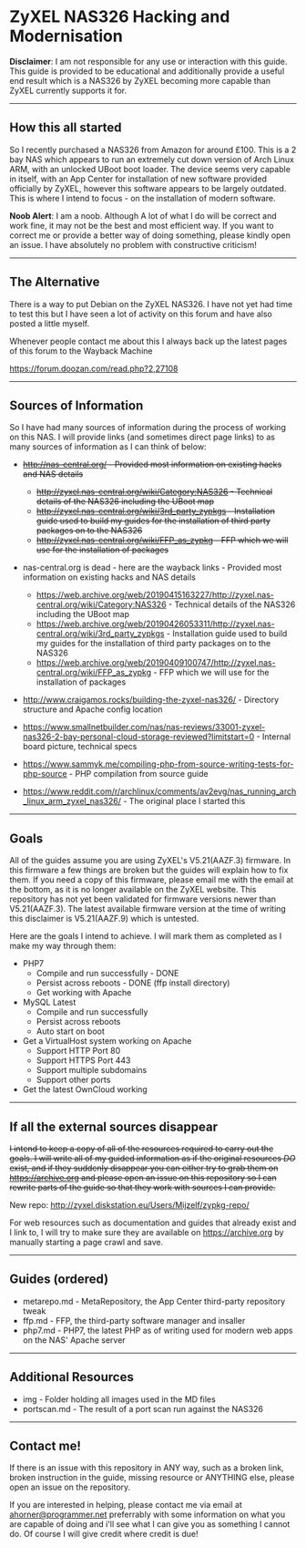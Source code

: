 # ZyXEL NAS326 Hacking and Modernisation
**Disclaimer**: I am not responsible for any use or interaction with this guide. This guide is provided to be educational and additionally provide a useful end result which is a NAS326 by ZyXEL becoming more capable than ZyXEL currently supports it for.

---
## How this all started
So I recently purchased a NAS326 from Amazon for around £100. This is a 2 bay NAS which appears to run an extremely cut down version of Arch Linux ARM, with an unlocked UBoot boot loader. The device seems very capable in itself, with an App Center for installation of new software provided officially by ZyXEL, however this software appears to be largely outdated. This is where I intend to focus - on the installation of modern software.

**Noob Alert**: I am a noob. Although A lot of what I do will be correct and work fine, it may not be the best and most efficient way. If you want to correct me or provide a better way of doing something, please kindly open an issue. I have absolutely no problem with constructive criticism!

---
## The Alternative
There is a way to put Debian on the ZyXEL NAS326. I have not yet had time to test this but I have seen a lot of activity on this forum and have also posted a little myself.

Whenever people contact me about this I always back up the latest pages of this forum to the Wayback Machine

https://forum.doozan.com/read.php?2,27108

---
## Sources of Information
So I have had many sources of information during the process of working on this NAS. I will provide links (and sometimes direct page links) to as many sources of information as I can think of below:

 - ~~http://nas-central.org/ - Provided most information on existing hacks and NAS details~~
   - ~~http://zyxel.nas-central.org/wiki/Category:NAS326 - Technical details of the NAS326 including the UBoot map~~
   - ~~http://zyxel.nas-central.org/wiki/3rd_party_zypkgs - Installation guide used to build my guides for the installation of third party packages on to the NAS326~~
   - ~~http://zyxel.nas-central.org/wiki/FFP_as_zypkg - FFP which we will use for the installation of packages~~
 - nas-central.org is dead - here are the wayback links - Provided most information on existing hacks and NAS details
   - https://web.archive.org/web/20190415163227/http://zyxel.nas-central.org/wiki/Category:NAS326 - Technical details of the NAS326 including the UBoot map
   - https://web.archive.org/web/20190426053311/http://zyxel.nas-central.org/wiki/3rd_party_zypkgs - Installation guide used to build my guides for the installation of third party packages on to the NAS326
   - https://web.archive.org/web/20190409100747/http://zyxel.nas-central.org/wiki/FFP_as_zypkg - FFP which we will use for the installation of packages
 - http://www.craigamos.rocks/building-the-zyxel-nas326/ - Directory structure and Apache config location
 - https://www.smallnetbuilder.com/nas/nas-reviews/33001-zyxel-nas326-2-bay-personal-cloud-storage-reviewed?limitstart=0 - Internal board picture, technical specs
 - https://www.sammyk.me/compiling-php-from-source-writing-tests-for-php-source - PHP compilation from source guide

 - https://www.reddit.com/r/archlinux/comments/av2evg/nas_running_arch_linux_arm_zyxel_nas326/ - The original place I started this

---
## Goals
All of the guides assume you are using ZyXEL's V5.21(AAZF.3) firmware. In this firmware a few things are broken but the guides will explain how to fix them. If you need a copy of this firmware, please email me with the email at the bottom, as it is no longer available on the ZyXEL website. This repository has not yet been validated for firmware versions newer than V5.21(AAZF.3). The latest available firmware version at the time of writing this disclaimer is V5.21(AAZF.9) which is untested.

Here are the goals I intend to achieve. I will mark them as completed as I make my way through them:

 - PHP7
   - Compile and run successfully - DONE
   - Persist across reboots - DONE (ffp install directory)
   - Get working with Apache
 - MySQL Latest
   - Compile and run successfully
   - Persist across reboots
   - Auto start on boot
 - Get a VirtualHost system working on Apache
   - Support HTTP Port 80
   - Support HTTPS Port 443
   - Support multiple subdomains
   - Support other ports
 - Get the latest OwnCloud working

---
## If all the external sources disappear
~~I intend to keep a copy of all of the resources required to carry out the goals. I will write all of my guided information as if the original resources *DO* exist, and if they suddenly disappear you can either try to grab them on https://archive.org and please open an issue on this repository so I can rewrite parts of the guide so that they work with sources I can provide.~~

New repo: http://zyxel.diskstation.eu/Users/Mijzelf/zypkg-repo/

For web resources such as documentation and guides that already exist and I link to, I will try to make sure they are available on https://archive.org by manually starting a page crawl and save.

---
## Guides (ordered)
 - metarepo.md - MetaRepository, the App Center third-party repository tweak
 - ffp.md - FFP, the third-party software manager and insaller
 - php7.md - PHP7, the latest PHP as of writing used for modern web apps on the NAS' Apache server

---
## Additional Resources
 - img - Folder holding all images used in the MD files
 - portscan.md - The result of a port scan run against the NAS326

---
## Contact me!
If there is an issue with this repository in ANY way, such as a broken link, broken instruction in the guide, missing resource or ANYTHING else, please open an issue on the repository.

If you are interested in helping, please contact me via email at ahorner@programmer.net preferrably with some information on what you are capable of doing and i'll see what I can give you as something I cannot do. Of course I will give credit where credit is due!
